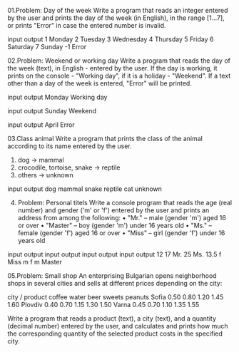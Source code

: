 01.Problem: Day of the week
Write a program that reads an integer entered by the user and prints the day of the week (in English), 
in the range [1...7], or prints "Error" in case the entered number is invalid.

input	output
1	Monday
2	Tuesday
3   	Wednesday
4	Thursday
5	Friday
6	Saturday
7	Sunday
-1	Error

02.Problem: Weekend or working day
Write a program that reads the day of the week (text), in English - entered by the user. If the day is working, it prints on the console - "Working day", if it is a holiday - "Weekend". If a text other than a day of the week is entered, "Error" will be printed.

input	  output
Monday	  Working day

input	  output
Sunday	  Weekend

input	  output
April 	  Error

03.Class animal
Write a program that prints the class of the animal according to its name entered by the user.
1. dog -> mammal
2. crocodile, tortoise, snake -> reptile
3. others -> unknown

input	 output
dog	 mammal
snake	 reptile
cat	 unknown

04. Problem: Personal titels
Write a console program that reads the age (real number) and gender ('m' or 'f') entered by the user and prints an address from among the following:
• "Mr." – male (gender 'm') aged 16 or over
• "Master" – boy (gender 'm') under 16 years old
• "Ms." – female (gender 'f') aged 16 or over
• "Miss" – girl (gender 'f') under 16 years old

input	output	input	output	input	output	input	output
12              17      Mr.     25      Ms.	13.5
f	Miss	m               f               m       Master

05.Problem: Small shop
An enterprising Bulgarian opens neighborhood shops in several cities and sells at different prices depending on the city:

city / product	coffee	water	beer	sweets	peanuts
  Sofia 	0.50	0.80	1.20	1.45	1.60
  Plovdiv	0.40	0.70	1.15	1.30	1.50
  Varna	        0.45    0.70	1.10	1.35	1.55
  
Write a program that reads a product (text), a city (text), and a quantity (decimal number) entered by the user, 
and calculates and prints how much the corresponding quantity of the selected product costs in the specified city.

			
		




